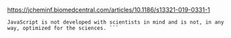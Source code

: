 https://jcheminf.biomedcentral.com/articles/10.1186/s13321-019-0331-1

```Features
JavaScript is not developed with scientists in mind and is not, in any way, optimized for the sciences. ```
